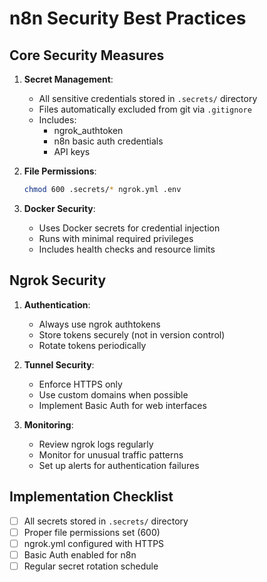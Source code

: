 # n8n Security Best Practices

## Core Security Measures

1. **Secret Management**:
   - All sensitive credentials stored in `.secrets/` directory
   - Files automatically excluded from git via `.gitignore`
   - Includes:
     - ngrok_authtoken
     - n8n basic auth credentials
     - API keys

2. **File Permissions**:
   ```bash
   chmod 600 .secrets/* ngrok.yml .env
   ```

3. **Docker Security**:
   - Uses Docker secrets for credential injection
   - Runs with minimal required privileges
   - Includes health checks and resource limits

## Ngrok Security

1. **Authentication**:
   - Always use ngrok authtokens
   - Store tokens securely (not in version control)
   - Rotate tokens periodically

2. **Tunnel Security**:
   - Enforce HTTPS only
   - Use custom domains when possible
   - Implement Basic Auth for web interfaces

3. **Monitoring**:
   - Review ngrok logs regularly
   - Monitor for unusual traffic patterns
   - Set up alerts for authentication failures

## Implementation Checklist

- [ ] All secrets stored in `.secrets/` directory
- [ ] Proper file permissions set (600)
- [ ] ngrok.yml configured with HTTPS
- [ ] Basic Auth enabled for n8n
- [ ] Regular secret rotation schedule